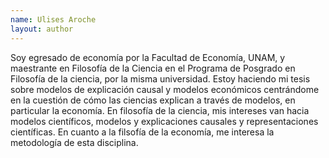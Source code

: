 ```yaml
---
name: Ulises Aroche
layout: author
---
```

Soy egresado de economía por la Facultad de Economía, UNAM, y maestrante en Filosofía de la Ciencia en el Programa de Posgrado en Filosofía de la ciencia, por la misma universidad. Estoy haciendo mi tesis sobre modelos de explicación causal y modelos económicos centrándome en la cuestión de cómo las ciencias explican a través de modelos, en particular la economía. En filosofía de la ciencia, mis intereses van hacia modelos científicos, modelos y explicaciones causales y representaciones científicas. En cuanto a la filsofía de la economía, me interesa la metodología de esta disciplina.
